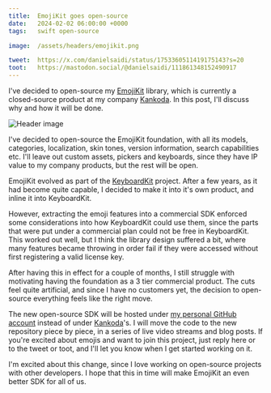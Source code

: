 ```yaml
---
title:  EmojiKit goes open-source
date:   2024-02-02 06:00:00 +0000
tags:   swift open-source

image:  /assets/headers/emojikit.png

tweet:  https://x.com/danielsaidi/status/1753360511419175143?s=20
toot:   https://mastodon.social/@danielsaidi/111861348152490917
---
```


I've decided to open-source my [EmojiKit](https://kankoda.com/emojikit) library, which is currently a closed-source product at my company [Kankoda]({{site.kankoda}}). In this post, I'll discuss why and how it will be done.

![Header image]({{page.image}})

I've decided to open-source the EmojiKit foundation, with all its models, categories, localization, skin tones, version information, search capabilities etc. I'll leave out custom assets, pickers and keyboards, since they have IP value to my company products, but the rest will be open.

EmojiKit evolved as part of the [KeyboardKit](https://keyboardkit.com) project. After a few years, as it had become quite capable, I decided to make it into it's own product, and inline it into KeyboardKit. 

However, extracting the emoji features into a commercial SDK enforced some considerations into how KeyboardKit could use them, since the parts that were put under a commercial plan could not be free in KeyboardKit. This worked out well, but I think the library design suffered a bit, where many features became throwing in order fail if they were accessed without first registering a valid license key.

After having this in effect for a couple of months, I still struggle with motivating having the foundation as a 3 tier commercial product. The cuts feel quite artificial, and since I have no customers yet, the decision to open-source everything feels like the right move.

The new open-source SDK will be hosted under [my personal GitHub account]({{site.github_url}}) instead of under [Kankoda]({{site.kankoda}})'s. I will move the code to the new repository piece by piece, in a series of live video streams and blog posts. If you're excited about emojis and want to join this project, just reply here or to the tweet or toot, and I'll let you know when I get started working on it. 

I'm excited about this change, since I love working on open-source projects with other developers. I hope that this in time will make EmojiKit an even better SDK for all of us.